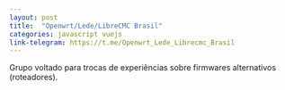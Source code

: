 ```yaml
---
layout: post
title:  "Openwrt/Lede/LibreCMC Brasil"
categories: javascript vuejs
link-telegram: https://t.me/Openwrt_Lede_Librecmc_Brasil
---
```

Grupo voltado para trocas de experiências sobre firmwares alternativos (roteadores).
